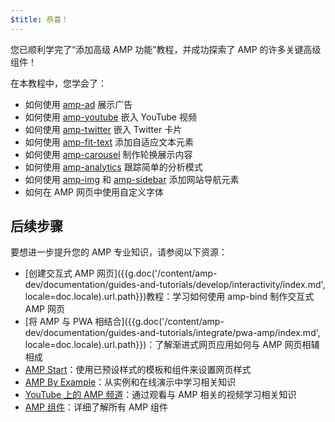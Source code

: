 ```yaml
---
$title: 恭喜！
---
```


您已顺利学完了“添加高级 AMP 功能”教程，并成功探索了 AMP 的许多关键高级组件！

在本教程中，您学会了：

- 如何使用 [amp-ad](/zh_cn/docs/reference/components/amp-ad.html) 展示广告
- 如何使用 [amp-youtube](/zh_cn/docs/reference/components/amp-youtube.html) 嵌入 YouTube 视频
- 如何使用 [amp-twitter](/zh_cn/docs/reference/components/amp-twitter.html) 嵌入 Twitter 卡片
- 如何使用 [amp-fit-text](/zh_cn/docs/reference/components/amp-fit-text.html) 添加自适应文本元素
- 如何使用 [amp-carousel](/zh_cn/docs/reference/components/amp-carousel.html) 制作轮换展示内容
- 如何使用 [amp-analytics](/zh_cn/docs/reference/components/amp-analytics.html) 跟踪简单的分析模式
- 如何使用 [amp-img](/zh_cn/docs/reference/components/amp-img.html) 和 [amp-sidebar](/zh_cn/docs/reference/components/amp-sidebar.html) 添加网站导航元素
- 如何在 AMP 网页中使用自定义字体



## 后续步骤

要想进一步提升您的 AMP 专业知识，请参阅以下资源：

- [创建交互式 AMP 网页]({{g.doc('/content/amp-dev/documentation/guides-and-tutorials/develop/interactivity/index.md', locale=doc.locale).url.path}})教程：学习如何使用 amp-bind 制作交互式 AMP 网页
- [将 AMP 与 PWA 相结合]({{g.doc('/content/amp-dev/documentation/guides-and-tutorials/integrate/pwa-amp/index.md', locale=doc.locale).url.path}})：了解渐进式网页应用如何与 AMP 网页相辅相成
- [AMP Start](https://www.ampstart.com/)：使用已预设样式的模板和组件来设置网页样式
- [AMP By Example](https://ampbyexample.com/)：从实例和在线演示中学习相关知识
- [YouTube 上的 AMP 频道](https://www.youtube.com/channel/UCXPBsjgKKG2HqsKBhWA4uQw)：通过观看与 AMP 相关的视频学习相关知识
- [AMP 组件](/zh_cn/docs/reference/components.html)：详细了解所有 AMP 组件
